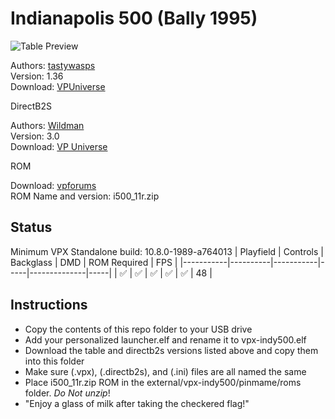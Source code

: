 # Indianapolis 500 (Bally 1995)

![Table Preview](https://vpuniverse.com/screenshots/monthly_2023_05/screenshot_cabinet.png.793b63839ff2a03468fe1f377a6f77b2.png)

Authors: [tastywasps](https://vpuniverse.com/profile/44724-tastywasps/)  
Version: 1.36  
Download: [VPUniverse](https://vpuniverse.com/files/file/14539-indianapolis-500-bally-1995/)

DirectB2S

Authors: [Wildman](https://vpuniverse.com/profile/5-wildman/)  
Version: 3.0  
Download: [VP Universe](https://vpuniverse.com/files/file/3737-indianapolis-500-bally-1995/)

ROM

Download: [vpforums](https://www.vpforums.org/index.php?app=downloads&showfile=1266)  
ROM Name and version: i500_11r.zip

## Status 

Minimum VPX Standalone build: 10.8.0-1989-a764013
| Playfield | Controls | Backglass | DMD | ROM Required | FPS | 
|-----------|----------|-----------|-----|--------------|-----|
| :white_check_mark: | :white_check_mark: | :white_check_mark: | :white_check_mark: | :white_check_mark: | 48 |

## Instructions

- Copy the contents of this repo folder to your USB drive
- Add your personalized launcher.elf and rename it to vpx-indy500.elf
- Download the table and directb2s versions listed above and copy them into this folder
- Make sure (.vpx), (.directb2s), and (.ini) files are all named the same
- Place i500_11r.zip ROM in the external/vpx-indy500/pinmame/roms folder. *Do Not unzip*!
- "Enjoy a glass of milk after taking the checkered flag!"
